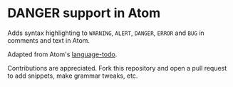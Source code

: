 # DANGER support in Atom

Adds syntax highlighting to `WARNING`, `ALERT`, `DANGER`, `ERROR` and `BUG` in comments
and text in Atom.

Adapted from Atom's [language-todo](https://github.com/atom/language-todo).

Contributions are appreciated. Fork this repository and open a
pull request to add snippets, make grammar tweaks, etc.
